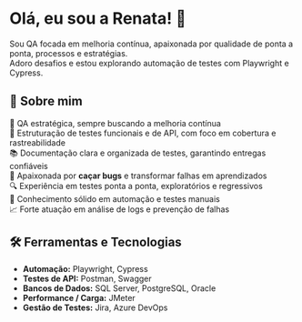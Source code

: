 # Olá, eu sou a Renata! 👋

Sou QA focada em melhoria contínua, apaixonada por qualidade de ponta a ponta, processos e estratégias.  
Adoro desafios e estou explorando automação de testes com Playwright e Cypress.



## 📝 Sobre mim
🎯 QA estratégica, sempre buscando a melhoria contínua  
🧩 Estruturação de testes funcionais e de API, com foco em cobertura e rastreabilidade  
📚 Documentação clara e organizada de testes, garantindo entregas confiáveis  
🐞 Apaixonada por **caçar bugs** e transformar falhas em aprendizados  
🔍 Experiência em testes ponta a ponta, exploratórios e regressivos  
🧪 Conhecimento sólido em automação e testes manuais  
📈 Forte atuação em análise de logs e prevenção de falhas  



## 🛠️ Ferramentas e Tecnologias
- **Automação:** Playwright, Cypress  
- **Testes de API:** Postman, Swagger  
- **Bancos de Dados:** SQL Server, PostgreSQL, Oracle  
- **Performance / Carga:** JMeter  
- **Gestão de Testes:** Jira, Azure DevOps  




